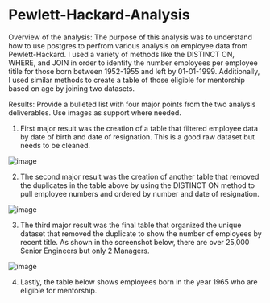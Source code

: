 # Pewlett-Hackard-Analysis

Overview of the analysis: The purpose of this analysis was to understand how to use postgres to perfrom various analysis on employee data from Pewlett-Hackard. I used a variety of methods like the DISTINCT ON, WHERE, and JOIN in order to identify the number employees per employee titile for those born between 1952-1955 and left by 01-01-1999. Additionally, I used similar methods to create a table of those eligible for mentorship based on age by joining two datasets.


Results: Provide a bulleted list with four major points from the two analysis deliverables. Use images as support where needed.

1. First major result was the creation of a table that filtered employee data by date of birth and date of resignation. This is a good raw dataset but needs to be cleaned. 

![image](https://user-images.githubusercontent.com/96396696/155832365-7171bb4e-82b7-4e32-b30f-da1f3c14a54d.png)

2. The second major result was the creation of another table that removed the duplicates in the table above by using the DISTINCT ON method to pull employee numbers and ordered by number and date of resignation. 

![image](https://user-images.githubusercontent.com/96396696/155832378-9109bb5e-741e-4bb4-899f-090c030f1cfc.png)

3. The third major result was the final table that organized the unique dataset that removed the duplicate to show the number of employees by recent title. As shown in the screenshot below, there are over 25,000 Senior Engineers but only 2 Managers. 

![image](https://user-images.githubusercontent.com/96396696/155832388-062538db-d183-4e94-9d3d-c362b56fb0e3.png)

4. Lastly, the table below shows employees born in the year 1965 who are eligible for mentorship. 


